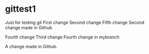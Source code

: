 # gittest1
Just for testing git
First change
Second change     Fifth change    Second change made in Github


Fourth change
Third change
Fourth change in mybranch

A change made in Github.

